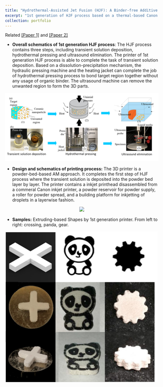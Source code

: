 ```yaml
---
title: "Hydrothermal-Assisted Jet Fusion (HJF): A Binder-free Additive Manufacturing Approach for Ceramics - 1st Generation "
excerpt: "1st generation of HJF process based on a thermal-based Canon inkjet cartridge. Related [[Paper 1]](https://fanfeiuiowa.github.io/files/Fei2020_Article_Hydrothermal-AssistedTransient.pdf) and [[Paper 2]](https://fanfeiuiowa.github.io/files/manu_143_5_051001.pdf)<br/><img src='/images/1st_gen_schematics.png' width='600'/>"
collection: portfolio
---
```

Related [[Paper 1]](https://fanfeiuiowa.github.io/files/Fei2020_Article_Hydrothermal-AssistedTransient.pdf) and [[Paper 2]](https://fanfeiuiowa.github.io/files/manu_143_5_051001.pdf)<br/>

* **Overall schematics of 1st generation HJF process**: The HJF process contains three steps, including transient solution deposition, hydrothermal pressing and ultrasound elimination. The printer of 1st generation HJF process is able to complete the task of transient solution deposition. Based on a dissolution-precipitation mechanism, the hydraulic pressing machine and the heating jacket can complete the job of hydrothermal pressing process to bond target region together without any usage of organic binder. The ultrasound machine can remove the unwanted region to form the 3D parts.

<p align="center">
  <img src='/images/1st_gen_overall_schematics.png' width="800">
</p>

* **Design and schematics of printing process:** The 3D printer is a powder-bed-based AM approach. It completes the first step of HJF process where the transient solution is deposited into the powder bed layer by layer. The printer contains a inkjet printhead disassembled from a commeral Canon inkjet printer, a powder reservoir for powder supply, a roller for powder spread, and a building platform for inkjetting of droplets in a layerwise fashion.

<p align="center">
  <img src='/images/1st_gen_schematics.png'>
</p>


* **Samples:** Extruding-based Shapes by 1st generation printer. From left to right: crossing, panda, gear.

<p align="center">
  <img src='/images/1st_gen_samples.jpg' width="500">
</p>


